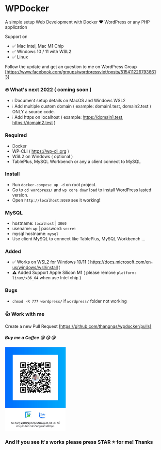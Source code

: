 # WPDocker

A simple setup Web Development with Docker :hearts: WordPress or any PHP application

Support on 
 - :white_check_mark: Mac Intel, Mac M1 Chip
 - :white_check_mark: Windows 10 / 11 with WSL2 
 - :white_check_mark: Linux
  

Follow the update and get an question to me on WordPress Group [https://www.facebook.com/groups/wordpressviet/posts/5154112297936613]

### :fire: What's next 2022 ( coming soon )
- :information_source: Document setup details on MacOS and Windows WSL2
- :information_source: Add multiple custom domain ( example: domain1.test, domain2.test ) ONLY a source code.
- :information_source: Add https on localhost ( example: https://domain1.test, https://domain2.test )

### Required
- Docker 
- WP-CLI ( https://wp-cli.org ) 
- WSL2 on Windows ( optional )
- TablePlus, MySQL Workbench or any a client connect to MySQL

### Install
- Run `docker-compose up -d` on root project.
- Go to `cd wordpress/` and `wp core download` to install WordPress lasted version. 
- Open `http://localhost:8080` see it working!

### MySQL
- hostname: `localhost` | `3060`
- usename: `wp` | password: `secret`
- mysql hostname: `mysql`
- Use client MySQL to connect like TablePlus, MySQL Workbench ...

### Added 
- :white_check_mark: Works on WSL2 for Windows 10/11 ( https://docs.microsoft.com/en-us/windows/wsl/install )
- :warning: Added Support Apple Silicon M1 ( please remove `platform: linux/x86_64` when use Intel chip )

### Bugs
- `chmod -R 777 wordpress/` if `wordpress/` folder not working

### :+1: Work with me

Create a new Pull Request [https://github.com/thangnqs/wpdocker/pulls]

##### Buy me a Coffee :kissing_heart: :kissing_heart: :kissing_heart:

<img src="support-me-a-coffee.jpg" alt="drawing" width="200"/>

### And If you see it's works please press STAR :star: for me! Thanks 

